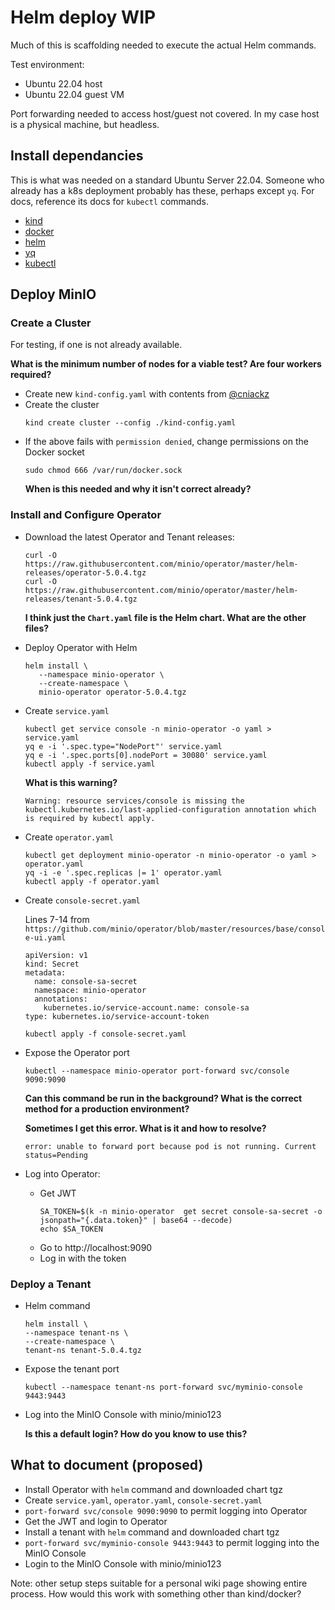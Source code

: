 # Helm deploy WIP

Much of this is scaffolding needed to execute the actual Helm commands.

Test environment:

* Ubuntu 22.04 host
* Ubuntu 22.04 guest VM

Port forwarding needed to access host/guest not covered. In my case host is a physical machine, but headless.

## Install dependancies

This is what was needed on a standard Ubuntu Server 22.04. Someone who already has a k8s deployment probably has these, perhaps except `yq`. For docs, reference its docs for `kubectl` commands.

* [kind](https://kind.sigs.k8s.io/docs/user/quick-start/#installation)
* [docker](https://docs.docker.com/engine/install/ubuntu/)
* [helm](https://helm.sh/docs/intro/install/)
* [yq](https://github.com/mikefarah/yq/#install)
* [kubectl](https://kubernetes.io/docs/tasks/tools/install-kubectl-linux/#install-using-native-package-management)

## Deploy MinIO

### Create a Cluster

For testing, if one is not already available.

**What is the minimum number of nodes for a viable test? Are four workers required?**

* Create new `kind-config.yaml` with contents from [@cniackz](https://github.com/cniackz/public/wiki/How-to-install-MinIO-Using-Helm-in-Kubernetes#steps)
* Create the cluster
  ```
  kind create cluster --config ./kind-config.yaml
  ```
* If the above fails with `permission denied`, change permissions on the Docker socket
  ```
  sudo chmod 666 /var/run/docker.sock
  ```
  **When is this needed and why it isn't correct already?**
  
### Install and Configure Operator

* Download the latest Operator and Tenant releases:
  ```
  curl -O https://raw.githubusercontent.com/minio/operator/master/helm-releases/operator-5.0.4.tgz
  curl -O https://raw.githubusercontent.com/minio/operator/master/helm-releases/tenant-5.0.4.tgz
  ```
  **I think just the `Chart.yaml` file is the Helm chart. What are the other files?**

* Deploy Operator with Helm
  ```
  helm install \
     --namespace minio-operator \
     --create-namespace \
     minio-operator operator-5.0.4.tgz
  ```

* Create `service.yaml`
  ```
  kubectl get service console -n minio-operator -o yaml > service.yaml
  yq e -i '.spec.type="NodePort"' service.yaml
  yq e -i '.spec.ports[0].nodePort = 30080' service.yaml
  kubectl apply -f service.yaml
  ```
  **What is this warning?**
  ```
  Warning: resource services/console is missing the kubectl.kubernetes.io/last-applied-configuration annotation which is required by kubectl apply.
  ```

* Create `operator.yaml`
  ```
  kubectl get deployment minio-operator -n minio-operator -o yaml > operator.yaml
  yq -i -e '.spec.replicas |= 1' operator.yaml
  kubectl apply -f operator.yaml
  ```
  
* Create `console-secret.yaml`

  Lines 7-14 from `https://github.com/minio/operator/blob/master/resources/base/console-ui.yaml`
  ```
  apiVersion: v1
  kind: Secret
  metadata:
    name: console-sa-secret
    namespace: minio-operator
    annotations:
      kubernetes.io/service-account.name: console-sa
  type: kubernetes.io/service-account-token
  ```
  ```
  kubectl apply -f console-secret.yaml
  ```
  
* Expose the Operator port
  ```
  kubectl --namespace minio-operator port-forward svc/console 9090:9090
  ```
  **Can this command be run in the background? What is the correct method for a production environment?**
  
  **Sometimes I get this error. What is it and how to resolve?**
  ```
  error: unable to forward port because pod is not running. Current status=Pending
  ```
  
* Log into Operator:
  * Get JWT
    ```
    SA_TOKEN=$(k -n minio-operator  get secret console-sa-secret -o jsonpath="{.data.token}" | base64 --decode)
    echo $SA_TOKEN
    ```
  * Go to http://localhost:9090
  * Log in with the token

### Deploy a Tenant

* Helm command
  ```
  helm install \
  --namespace tenant-ns \
  --create-namespace \
  tenant-ns tenant-5.0.4.tgz
  ```

* Expose the tenant port
  ```
  kubectl --namespace tenant-ns port-forward svc/myminio-console 9443:9443
  ```

* Log into the MinIO Console with minio/minio123

  **Is this a default login? How do you know to use this?**

## What to document (proposed)

* Install Operator with `helm` command and downloaded chart tgz
* Create `service.yaml`, `operator.yaml`, `console-secret.yaml`
* `port-forward svc/console 9090:9090` to permit logging into Operator
* Get the JWT and login to Operator
* Install a tenant with `helm` command and downloaded chart tgz
* `port-forward svc/myminio-console 9443:9443` to permit logging into the MinIO Console
* Login to the MinIO Console with minio/minio123

Note: other setup steps suitable for a personal wiki page showing entire process. How would this work with something other than kind/docker?
